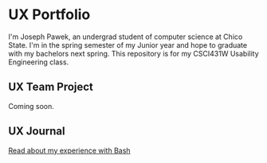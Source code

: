 # UX Portfolio

I'm Joseph Pawek, an undergrad student of computer science at Chico State. I'm in the spring semester of my Junior year and hope to graduate with my bachelors next spring. This repository is for my CSCI431W Usability Engineering class.

## UX Team Project

Coming soon.

## UX Journal

[Read about my experience with Bash](j01/)
